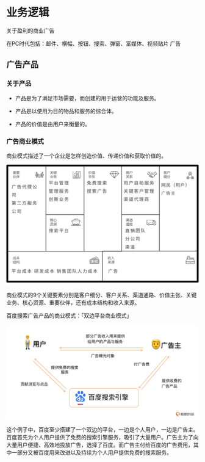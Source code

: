 # 业务逻辑

关于盈利的商业广告

在PC时代包括：邮件、横幅、按钮、搜索、弹窗、富媒体、视频贴片 广告

## 广告产品

### 关于产品

- 产品是为了满足市场需要，而创建的用于运营的功能及服务。

- 产品是以使用为目的物品和服务的综合体。

- 产品的价值是由用户来衡量的。

### 广告商业模式

商业模式描述了一个企业是怎样创造价值、传递价值和获取价值的。

![广告商业模式图](./imgs/广告商业模式图.webp)

商业模式的9个关键要素分别是客户细分、客户关系、渠道通路、价值主张、关键业务、核心资源、重要伙伴，还有成本结构和收入来源。

百度搜索广告产品的商业模式：「双边平台商业模式」

![百度搜索广告商业模式](./imgs/百度搜索广告产品.webp)

这个例子中，百度至少搭建了一个双边的平台，一边是个人用户，一边是广告主。百度首先为个人用户提供了免费的搜索引擎服务，吸引了大量用户。广告主为了向大量用户便捷、高效地投放广告，选择了百度。而广告主付给百度的广告费用，其中一部分又被百度用来改进以及持续为个人用户提供免费的搜索服务。